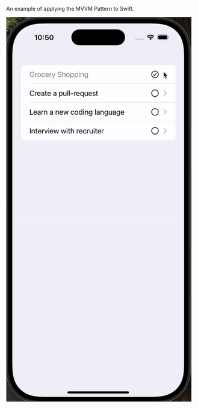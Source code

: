 An example of applying the MVVM Pattern to Swift.

![Demo](https://github.com/ijeong1/SwiftMVVM/blob/main/demo.gif)
